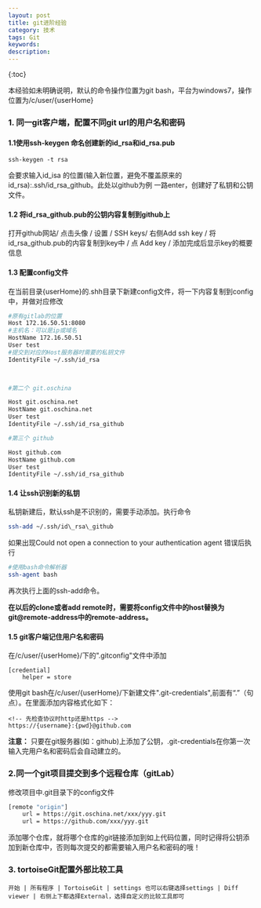 ```yaml
---
layout: post
title: git进阶经验
category: 技术
tags: Git
keywords: 
description: 
---
```



{:toc}

本经验如未明确说明，默认的命令操作位置为git bash，平台为windows7，操作位置为/c/user/{userHome}

### 1. 同一git客户端，配置不同git url的用户名和密码

#### 1.1使用ssh-keygen 命名创建新的id\_rsa和id\_rsa.pub


```shell
ssh-keygen -t rsa
```


会要求输入id\_isa 的位置(输入新位置，避免不覆盖原来的id_rsa):.ssh/id\_rsa\_github。此处以github为例
一路enter，创建好了私钥和公钥文件。

#### 1.2 将id\_rsa\_github.pub的公钥内容复制到github上

打开github网站/ 点击头像 / 设置 / SSH keys/ 右侧Add ssh key / 将id\_rsa\_github.pub的内容复制到key中 / 点 Add key / 添加完成后显示key的概要信息

#### 1.3 配置config文件

在当前目录{userHome}的.shh目录下新建config文件，将一下内容复制到config中，并做对应修改

```bash
#原有gitlab的位置
Host 172.16.50.51:8080
#主机名：可以是ip或域名
HostName 172.16.50.51
User test
#提交到对应的Host服务器时需要的私钥文件
IdentityFile ~/.ssh/id_rsa

 

#第二个 git.oschina

Host git.oschina.net
HostName git.oschina.net
User test
IdentityFile ~/.ssh/id_rsa_github

#第三个 github

Host github.com
HostName github.com
User test
IdentityFile ~/.ssh/id_rsa_github
```

#### 1.4 让ssh识别新的私钥

私钥新建后，默认ssh是不识别的，需要手动添加。执行命令

```bash
ssh-add ~/.ssh/id\_rsa\_github
```

如果出现Could not open a connection to your authentication agent 错误后执行


```bash
#使用bash命令解析器
ssh-agent bash
```


再次执行上面的ssh-add命令。

**在以后的clone或者add remote时，需要将config文件中的host替换为git@remote-address中的remote-address。**

#### 1.5 git客户端记住用户名和密码

在/c/user/{userHome}/下的".gitconfig"文件中添加


```shell
[credential]
	helper = store
```


使用git bash在/c/user/{userHome}/下新建文件".git-credentials",前面有“.”（句点）。在里面添加内容格式化如下：


```http
<!-- 先检查协议时http还是https -->
https://{username}:{pwd}@github.com
```


**注意：** 只要在git服务器(如：github)上添加了公钥，.git-credentials在你第一次输入完用户名和密码后会自动建立的。

### 2.同一个git项目提交到多个远程仓库（gitLab）

修改项目中.git目录下的config文件


```bash
[remote "origin"]
	url = https://git.oschina.net/xxx/yyy.git
	url = https://github.com/xxx/yyy.git
```


添加哪个仓库，就将哪个仓库的git链接添加到如上代码位置，同时记得将公钥添加到新仓库中，否则每次提交的都需要输入用户名和密码的哦！


### 3. tortoiseGit配置外部比较工具
	
	开始 | 所有程序 | TortoiseGit | settings 也可以右键选择settings | Diff viewer | 右侧上下都选择External，选择自定义的比较工具即可
	
	
























